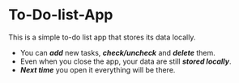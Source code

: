# To-Do-list-App
This is a simple to-do list app that stores its data locally. 

- You can ***add*** new tasks, ***check/uncheck*** and ***delete*** them.
- Even when you close the app, your data are still ***stored locally***.
- ***Next time*** you open it everything will be there.
